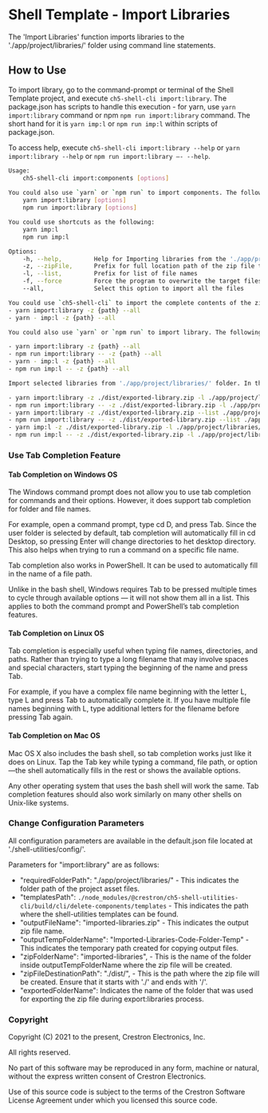 # Shell Template - Import Libraries

The 'Import Libraries' function imports libraries to the './app/project/libraries/' folder using command line statements.

## How to Use

To import library, go to the command-prompt or terminal of the Shell Template project, and execute `ch5-shell-cli import:library`.
The package.json has scripts to handle this execution - for yarn, use `yarn import:library` command or npm  `npm run import:library` command. The short hand for it is `yarn imp:l` or `npm run imp:l` within scripts of package.json.

To access help, execute `ch5-shell-cli import:library --help` or `yarn import:library --help` or `npm run import:library –- --help`.

```bash
Usage:
    ch5-shell-cli import:components [options]
    
You could also use `yarn` or `npm run` to import components. The following are the commands:
    yarn import:library [options]
    npm run import:library [options]

You could use shortcuts as the following:
    yarn imp:l
    npm run imp:l

Options:
    -h, --help,         Help for Importing libraries from the './app/project/libraries/' folder
    -z, --zipFile,      Prefix for full location path of the zip file to be imported
    -l, --list,         Prefix for list of file names
    -f, --force         Force the program to overwrite the target files with the source files and avoid any confirmation
    --all,              Select this option to import all the files

You could use `ch5-shell-cli` to import the complete contents of the zip file to './app/project/libraries/' folder (replace {path} with the location of the exported zip file):
- yarn import:library -z {path} --all
- yarn - imp:l -z {path} --all

You could also use `yarn` or `npm run` to import library. The following are the commands:

- yarn import:library -z {path} --all
- npm run import:library -- -z {path} --all
- yarn - imp:l -z {path} --all
- npm run imp:l -- -z {path} --all

Import selected libraries from './app/project/libraries/' folder. In this case, the filenames are mandatory in the command prompt. The filename must follow the complete path starting from './app/project/libraries/....'. Only filenames can be provided here (no folder paths). Multiple file names can be provided in the command prompt. To achieve this, use the following commands:

- yarn import:library -z ./dist/exported-library.zip -l ./app/project/libraries/a.js ./app/project/libraries/b.js
- npm run import:library -- -z ./dist/exported-library.zip -l ./app/project/libraries/a.js ./app/project/libraries/b.js
- yarn import:library -z ./dist/exported-library.zip --list ./app/project/libraries/a.js ./app/project/libraries/b.js
- npm run import:library -- -z ./dist/exported-library.zip --list ./app/project/libraries/a.js ./app/project/libraries/b.js
- yarn imp:l -z ./dist/exported-library.zip -l ./app/project/libraries/a.js ./app/project/libraries/b.js
- npm run imp:l -- -z ./dist/exported-library.zip -l ./app/project/libraries/a.js ./app/project/libraries/b.js

```

### Use Tab Completion Feature

#### Tab Completion on Windows OS

The Windows command prompt does not allow you to use tab completion for commands and their options. However, it does support tab completion for folder and file names.

For example, open a command prompt, type cd D, and press Tab.  Since the user folder is selected by default, tab completion will automatically fill in cd Desktop, so pressing Enter will change directories to het desktop directory. This also helps when trying to run a command on a specific file name.

Tab completion also works in PowerShell. It can be used to automatically fill in the name of a file path.

Unlike in the bash shell, Windows requires Tab to be pressed multiple times to cycle through available options — it will not show them all in a list. This applies to both the command prompt and PowerShell’s tab completion features.

#### Tab Completion on Linux OS

Tab completion is especially useful when typing file names, directories, and paths. Rather than trying to type a long filename that may involve spaces and special characters, start typing the beginning of the name and press Tab.

For example, if you have a complex file name beginning with the letter L, type L and press Tab to automatically complete it. If you have multiple file names beginning with L, type additional letters for the filename before pressing Tab again.

#### Tab Completion on Mac OS

Mac OS X also includes the bash shell, so tab completion works just like it does on Linux. Tap the Tab key while typing a command, file path, or option—the shell automatically fills in the rest or shows the available options.

Any other operating system that uses the bash shell will work the same. Tab completion features should also work similarly on many other shells on Unix-like systems.

### Change Configuration Parameters

All configuration parameters are available in the default.json file located at './shell-utilities/config/'.

Parameters for "import:library" are as follows:

- "requiredFolderPath": "./app/project/libraries/" - This indicates the folder path of the project asset files.
- "templatesPath": `./node_modules/@crestron/ch5-shell-utilities-cli/build/cli/delete-components/templates` - This indicates the path where  the shell-utilities templates can be found.
- "outputFileName": "imported-libraries.zip" - This indicates the output zip file name.
- "outputTempFolderName": "Imported-Libraries-Code-Folder-Temp" - This indicates the temporary path created for copying output files.
- "zipFolderName": "imported-libraries", - This is the name of the folder inside outputTempFolderName where the zip file will be created.
- "zipFileDestinationPath": "./dist/", - This is the path where the zip file will be created. Ensure that it starts with './' and ends with '/'.
- "exportedFolderName": Indicates the name of the folder that was used for exporting the zip file during export:libraries process.

### Copyright

Copyright (C) 2021 to the present, Crestron Electronics, Inc.

All rights reserved.

No part of this software may be reproduced in any form, machine
or natural, without the express written consent of Crestron Electronics.

Use of this source code is subject to the terms of the Crestron Software License Agreement
under which you licensed this source code.
